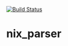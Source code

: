 [![Build Status](https://travis-ci.org/simonvandel/nix_parser.svg?branch=master)](https://travis-ci.org/simonvandel/nix_parser)
# nix_parser
